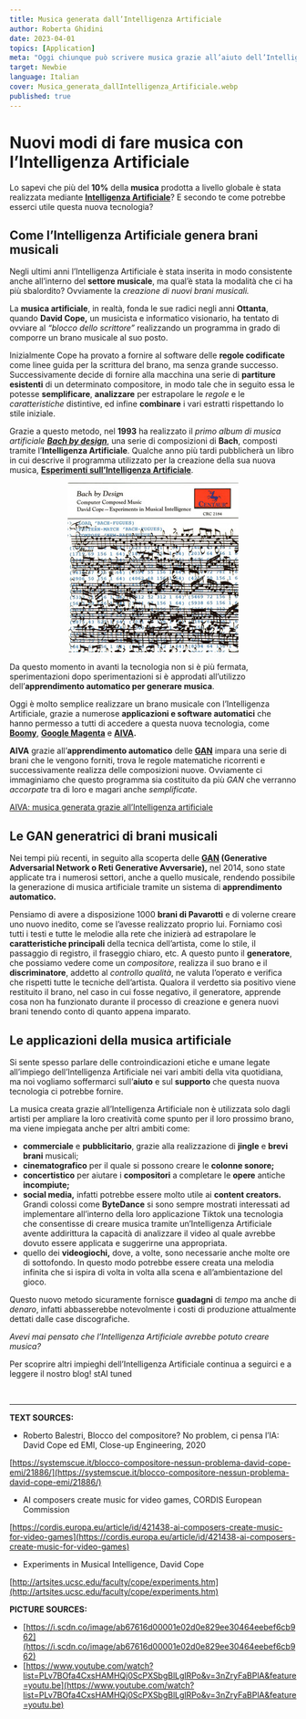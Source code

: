 ```yaml
---
title: Musica generata dall’Intelligenza Artificiale
author: Roberta Ghidini
date: 2023-04-01
topics: [Application]
meta: "Oggi chiunque può scrivere musica grazie all’aiuto dell’Intelligenza Artificiale, grazie ad applicazioni come Boomy, Google Magenta e AIVA."
target: Newbie
language: Italian
cover: Musica_generata_dallIntelligenza_Artificiale.webp
published: true
---
```




# Nuovi modi di fare musica con l’Intelligenza Artificiale

Lo sapevi che più del **10%** della **musica** prodotta a livello globale è stata realizzata mediante **[Intelligenza Artificiale](https://www.notion.so/Cos-l-Intelligenza-Artificiale-stAI-tuned-b80b54571aae4eb98d71b5a9ebadf0b5)**? E secondo te come potrebbe esserci utile questa nuova tecnologia?


## **Come l’Intelligenza Artificiale genera brani musicali**

Negli ultimi anni l’Intelligenza Artificiale è stata inserita in modo consistente anche all’interno del **settore musicale**, ma qual’è stata la modalità che ci ha più sbalordito? Ovviamente la *creazione di nuovi brani musicali.*

La **musica artificiale**, in realtà, fonda le sue radici negli anni **Ottanta**, quando **David Cope,** un musicista e informatico visionario, ha tentato di ovviare al *“blocco dello scrittore”* realizzando un programma in grado di comporre un brano musicale al suo posto.

Inizialmente Cope ha provato a fornire al software delle **regole codificate** come linee guida per la scrittura del brano, ma senza grande successo. Successivamente decide di fornire alla macchina una serie di **partiture esistenti** di un determinato compositore, in modo tale che in seguito essa le potesse **semplificare**, **analizzare** per estrapolare le *regole* e le *caratteristiche* distintive, ed infine **combinare** i vari estratti rispettando lo stile iniziale.

Grazie a questo metodo, nel **1993** ha realizzato il *primo album di musica artificiale **[Bach by design](http://www.centaurrecords.com/store/albums/contemporary/bach-by-design-experiments-in-musical-intelligence.html)***, una serie di composizioni di **Bach**, composti tramite l’**Intelligenza Artificiale**. Qualche anno più tardi pubblicherà un libro in cui descrive il programma utilizzato per la creazione della sua nuova musica, **[Esperimenti sull’Intelligenza Artificiale](https://www.amazon.it/Experiments-Musical-Intelligence-David-Cope/dp/0895793377)**.

<p align="center">
    <img src="./Musica_di_Davide_Cope.jpg" alt="musica di davide cope" width="300px" />
</p>


Da questo momento in avanti la tecnologia non si è più fermata, sperimentazioni dopo sperimentazioni si è approdati all’utilizzo dell’**apprendimento automatico per generare musica**.

Oggi è molto semplice realizzare un brano musicale con l’Intelligenza Artificiale, grazie a numerose **applicazioni e software automatici** che hanno permesso a tutti di accedere a questa nuova tecnologia, come **[Boomy](https://boomy.com/)**, **[Google Magenta](https://magenta.tensorflow.org/)** e **[AIVA](https://www.aiva.ai/).**

**AIVA** grazie all’**apprendimento automatico** delle **[GAN](https://www.notion.so/Reti-Generative-Avversarie-GAN-stAI-tuned-22711020d9ea4ce09a715e22ff044cef)** impara una serie di brani che le vengono forniti, trova le regole matematiche ricorrenti e successivamente realizza delle composizioni nuove. Ovviamente ci immaginiamo che questo programma sia costituito da più *GAN* che verranno *accorpate* tra di loro e magari anche *semplificate*.

[AIVA: musica generata grazie all’Intelligenza artificiale](https://youtu.be/3nZryFaBPlA?list=PLv7BOfa4CxsHAMHQj0ScPXSbgBlLglRPo)


## Le GAN generatrici di brani musicali

Nei tempi più recenti, in seguito alla scoperta delle **[GAN](https://www.notion.so/Reti-Generative-Avversarie-GAN-stAI-tuned-22711020d9ea4ce09a715e22ff044cef) (Generative Adversarial Network o Reti Generative Avversarie),** nel 2014, sono state applicate tra i numerosi settori, anche a quello musicale, rendendo possibile la generazione di musica artificiale tramite un sistema di **apprendimento automatico.**

Pensiamo di avere a disposizione 1000 **brani di Pavarotti** e di volerne creare uno nuovo inedito, come se l’avesse realizzato proprio lui. Forniamo così tutti i testi e tutte le melodie alla rete che inizierà ad estrapolare le **caratteristiche principali** della tecnica dell’artista, come lo stile, il passaggio di registro, il fraseggio chiaro, etc. A questo punto il **generatore**, che possiamo vedere come un *compositore*, realizza il suo brano e il **discriminatore**, addetto al *controllo qualità*, ne valuta l’operato e verifica che rispetti tutte le tecniche dell’artista. Qualora il verdetto sia positivo viene restituito il brano, nel caso in cui fosse negativo, il generatore, apprende cosa non ha funzionato durante il processo di creazione e genera nuovi brani tenendo conto di quanto appena imparato.

## Le applicazioni della musica artificiale

Si sente spesso parlare delle controindicazioni etiche e umane legate all’impiego dell’Intelligenza Artificiale nei vari ambiti della vita quotidiana, ma noi vogliamo soffermarci sull’**aiuto** e sul **supporto** che questa nuova tecnologia ci potrebbe fornire.

La musica creata grazie all’Intelligenza Artificiale non è utilizzata solo dagli artisti per ampliare la loro creatività come spunto per il loro prossimo brano, ma viene impiegata anche per altri ambiti come:

- **commerciale** e **pubblicitario**, grazie alla realizzazione di **jingle** e **brevi brani** musicali;
- **cinematografico** per il quale si possono creare le **colonne sonore;**
- **concertistico** per aiutare i **compositori** a completare le **opere** antiche **incompiute;**
- **social media,** infatti potrebbe essere molto utile ai **content creators.** Grandi colossi come **ByteDance** si sono sempre mostrati interessati ad implementare all’interno della loro applicazione Tiktok una tecnologia che consentisse di creare musica tramite un’Intelligenza Artificiale avente addirittura la capacità di analizzare il video al quale avrebbe dovuto essere applicata e suggerirne una appropriata.
- quello dei **videogiochi,** dove, a volte, sono necessarie anche molte ore di sottofondo. In questo modo potrebbe essere creata una melodia infinita che si ispira di volta in volta alla scena e all’ambientazione del gioco.

Questo nuovo metodo sicuramente fornisce **guadagni** di *tempo* ma anche di *denaro*, infatti abbasserebbe notevolmente i costi di produzione attualmente dettati dalle case discografiche.

*Avevi mai pensato che l’Intelligenza Artificiale avrebbe potuto creare musica?*

Per scoprire altri impieghi dell’Intelligenza Artificiale continua a seguirci e a leggere il nostro blog! stAI tuned

<br>

---

**TEXT SOURCES:**

- Roberto Balestri, Blocco del compositore? No problem, ci pensa l’IA: David Cope ed EMI, Close-up Engineering, 2020

[https://systemscue.it/blocco-compositore-nessun-problema-david-cope-emi/21886/](https://systemscue.it/blocco-compositore-nessun-problema-david-cope-emi/21886/)

- AI composers create music for video games, CORDIS European Commission

[https://cordis.europa.eu/article/id/421438-ai-composers-create-music-for-video-games](https://cordis.europa.eu/article/id/421438-ai-composers-create-music-for-video-games)

- Experiments in Musical Intelligence, David Cope

[http://artsites.ucsc.edu/faculty/cope/experiments.htm](http://artsites.ucsc.edu/faculty/cope/experiments.htm)

**PICTURE SOURCES:** 

- [https://i.scdn.co/image/ab67616d00001e02d0e829ee30464eebef6cb962](https://i.scdn.co/image/ab67616d00001e02d0e829ee30464eebef6cb962)
- [https://www.youtube.com/watch?list=PLv7BOfa4CxsHAMHQj0ScPXSbgBlLglRPo&v=3nZryFaBPlA&feature=youtu.be](https://www.youtube.com/watch?list=PLv7BOfa4CxsHAMHQj0ScPXSbgBlLglRPo&v=3nZryFaBPlA&feature=youtu.be)
